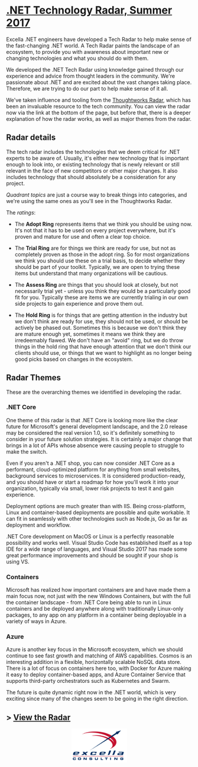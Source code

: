 # [.NET Technology Radar, Summer 2017](http://radar.labsincubator.com/?sheetId=https%3A%2F%2Fdocs.google.com%2Fspreadsheets%2Fd%2F1nodW2q6Is-A-Cw7h7d3drneVHuRMP-zhPYEU0o1_Qqg)

Excella .NET engineers have developed a Tech Radar to help make sense of the fast-changing .NET world. A Tech Radar paints the  landscape of an ecosystem, to provide you with awareness about important new or changing technologies and what you should do with them.

We developed the .NET Tech Radar using knowledge gained through our experience and advice from thought leaders in the community. We're passionate about .NET and are excited about the vast changes taking place. Therefore, we are trying to do our part to help make sense of it all.

We've taken influence and tooling from the [Thoughtworks Radar](https://www.thoughtworks.com/radar/faq), which has been an invaluable resource to the tech community. You can view the radar now via the link at the bottom of the page, but before that, there is a deeper explanation of how the radar works, as well as major themes from the radar. 

## Radar details

The tech radar includes the technologies that we deem critical for .NET experts to be aware of. Usually, it's either new technology that is important enough to look into, or existing technology that is newly relevant or still relevant in the face of new competitors or other major changes. It also includes technology that should absolutely be a consideration for any project.

*Quadrant topics* are just a course way to break things into categories, and we're using the same ones as you'll see in the Thoughtworks Radar.

The *ratings*:

- The **Adopt Ring** represents items that we think you should be using now. It's not that it has to be used on every project everywhere, but it's proven and mature for use and often a clear top choice.

- The **Trial Ring** are for things we think are ready for use, but not as completely proven as those in the adopt ring. So for most organizations we think you should use these on a trial basis, to decide whether they should be part of your toolkit. Typically, we are open to trying these items but understand that many organizations will be cautious.

- The **Assess Ring** are things that you should look at closely, but not necessarily trial yet - unless you think they would be a particularly good fit for you. Typically these are items we are currently trialing in our own side projects to gain experience and prove them out.

- The **Hold Ring** is for things that are getting attention in the industry but we don't think are ready for use, they should not be used, or should be actively be phased out. Sometimes this is because we don't think they are mature enough yet, sometimes it means we think they are irredeemably flawed. We don't have an "avoid" ring, but we do throw things in the hold ring that have enough attention that we don't think our clients should use, or things that we want to highlight as no longer being good picks based on changes in the ecosystem.

## Radar Themes

These are the overarching themes we identified in developing the radar.

### **.NET Core**

One theme of this radar is that .NET Core is looking more like the clear future for Microsoft's general development landscape, and the 2.0 release may be considered the real version 1.0, so it's definitely something to consider in your future solution strategies. It is certainly a major change that brings in a lot of APIs whose absence were causing people to struggle to make the switch.

Even if you aren't a .NET shop, you can now consider .NET Core as a performant, cloud-optimized platform for anything from small websites, background services to microservices. It is considered production-ready, and you should have or start a roadmap for how you'll work it into your organization, typically via small, lower risk projects to test it and gain experience.

Deployment options are much greater than with IIS. Being cross-platform, Linux and container-based deployments are possible and quite workable. It can fit in seamlessly with other technologies such as Node.js, Go as far as deployment and workflow.

.NET Core development on MacOS or Linux is a perfectly reasonable possibility and works well. Visual Studio Code has established itself as a top IDE for a wide range of languages, and Visual Studio 2017 has made some great performance improvements and should be sought if your shop is using VS.

### **Containers**

Microsoft has realized how important containers are and have made them a main focus now, not just with the new Windows Containers, but with the full the container landscape - from .NET Core being able to run in Linux containers and be deployed anywhere along with traditionally Linux-only packages, to any app on any platform in a container being deployable in a variety of ways in Azure.

### **Azure**

Azure is another key focus in the Microsoft ecosystem, which we should continue to see fast growth and matching of AWS capabilities. Cosmos is an interesting addition in a flexible, horizontally scalable NoSQL data store. There is a lot of focus on containers here too, with Docker for Azure making it easy to deploy container-based apps, and Azure Container Service that supports third-party orchestrators such as Kubernetes and Swarm. 

The future is quite dynamic right now in the .NET world, which is very exciting since many of the changes seem to be going in the right direction.

## > [View the Radar](http://radar.labsincubator.com/?sheetId=https%3A%2F%2Fdocs.google.com%2Fspreadsheets%2Fd%2F1nodW2q6Is-A-Cw7h7d3drneVHuRMP-zhPYEU0o1_Qqg)

<p style="text-align:center"><a href="https://slides.com/wynvandevanter/excella-tech-radars"><img style="width:150px" src="images/Excella_Logo_Color.png" alt="Excella" /></a></p>
